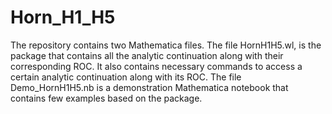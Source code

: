 # Horn_H1_H5

The repository contains two Mathematica files. 
The file HornH1H5.wl, is the package that contains all the analytic continuation along with their corresponding ROC. It also contains necessary commands to access a certain analytic continuation along with its ROC.
The file Demo_HornH1H5.nb is a demonstration Mathematica notebook that contains few examples based on the package.
